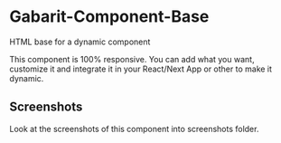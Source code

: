 # Gabarit-Component-Base
HTML base for a dynamic component

This component is 100% responsive.
You can add what you want, customize it and integrate it in your React/Next App or other to make it dynamic.

## Screenshots

Look at the screenshots of this component into screenshots folder.
